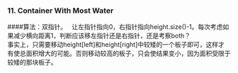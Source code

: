 ### 11. Container With Most Water 
####算法：双指针。  
让左指针指向0，右指针指向height.size()-1。每次考虑如果减少横向距离1，判断应该移左指针还是右指针，还是考察both？  
事实上，只需要移动height[left]和height[right]中较矮的一个板子即可，这样才有使总面积增大的可能。否则移动较高的板子，只会使结果变小，因为面积受限于较矮的那块板子。
